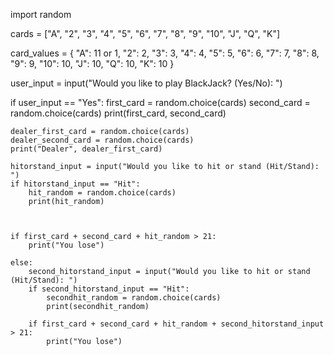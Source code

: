import random

cards = ["A", "2", "3", "4", "5", "6", "7", "8", "9", "10", "J", "Q", "K"]

card_values = {
    "A": 11 or 1,
    "2": 2,
    "3": 3,
    "4": 4,
    "5": 5,
    "6": 6,
    "7": 7,
    "8": 8,
    "9": 9,
    "10": 10,
    "J": 10,
    "Q": 10,
    "K": 10
}


user_input = input("Would you like to play BlackJack? (Yes/No): ")

if user_input == "Yes":
    first_card = random.choice(cards)
    second_card = random.choice(cards)
    print(first_card, second_card)

    dealer_first_card = random.choice(cards)
    dealer_second_card = random.choice(cards)
    print("Dealer", dealer_first_card)

    hitorstand_input = input("Would you like to hit or stand (Hit/Stand): ")
    if hitorstand_input == "Hit":
        hit_random = random.choice(cards)
        print(hit_random)

            

    if first_card + second_card + hit_random > 21:
        print("You lose")
        
    else:
        second_hitorstand_input = input("Would you like to hit or stand (Hit/Stand): ")
        if second_hitorstand_input == "Hit":
            secondhit_random = random.choice(cards)
            print(secondhit_random)

        if first_card + second_card + hit_random + second_hitorstand_input > 21:
            print("You lose")

        

